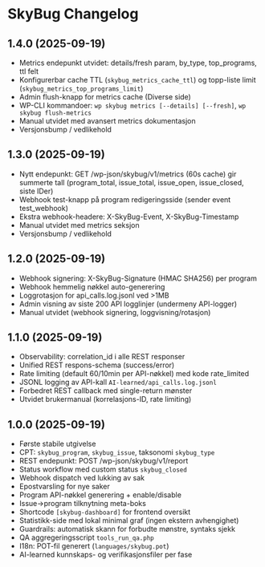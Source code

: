 # SkyBug Changelog

## 1.4.0 (2025-09-19)
- Metrics endepunkt utvidet: details/fresh param, by_type, top_programs, ttl felt
- Konfigurerbar cache TTL (`skybug_metrics_cache_ttl`) og topp-liste limit (`skybug_metrics_top_programs_limit`)
- Admin flush-knapp for metrics cache (Diverse side)
- WP-CLI kommandoer: `wp skybug metrics [--details] [--fresh]`, `wp skybug flush-metrics`
- Manual utvidet med avansert metrics dokumentasjon
- Versjonsbump / vedlikehold

## 1.3.0 (2025-09-19)
- Nytt endepunkt: GET /wp-json/skybug/v1/metrics (60s cache) gir summerte tall (program_total, issue_total, issue_open, issue_closed, siste IDer)
- Webhook test-knapp på program redigeringsside (sender event test_webhook)
- Ekstra webhook-headere: X-SkyBug-Event, X-SkyBug-Timestamp
- Manual utvidet med metrics seksjon
- Versjonsbump / vedlikehold

## 1.2.0 (2025-09-19)
- Webhook signering: X-SkyBug-Signature (HMAC SHA256) per program
- Webhook hemmelig nøkkel auto-generering
- Loggrotasjon for api_calls.log.jsonl ved >1MB
- Admin visning av siste 200 API logglinjer (undermeny API-logger)
- Manual utvidet (webhook signering, loggvisning/rotasjon)

## 1.1.0 (2025-09-19)
- Observability: correlation_id i alle REST responser
- Unified REST respons-schema (success/error)
- Rate limiting (default 60/10min per API-nøkkel) med kode rate_limited
- JSONL logging av API-kall `AI-learned/api_calls.log.jsonl`
- Forbedret REST callback med single-return mønster
- Utvidet brukermanual (korrelasjons-ID, rate limiting)

## 1.0.0 (2025-09-19)
- Første stabile utgivelse
- CPT: `skybug_program`, `skybug_issue`, taksonomi `skybug_type`
- REST endepunkt: POST /wp-json/skybug/v1/report
- Status workflow med custom status `skybug_closed`
- Webhook dispatch ved lukking av sak
- Epostvarsling for nye saker
- Program API-nøkkel generering + enable/disable
- Issue->program tilknytning meta-boks
- Shortcode `[skybug-dashboard]` for frontend oversikt
- Statistikk-side med lokal minimal graf (ingen ekstern avhengighet)
- Guardrails: automatisk skann for forbudte mønstre, syntaks sjekk
- QA aggregeringsscript `tools_run_qa.php`
- I18n: POT-fil generert (`languages/skybug.pot`)
- AI-learned kunnskaps- og verifikasjonsfiler per fase
